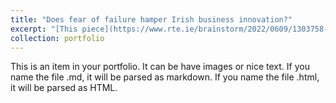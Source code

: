 ```yaml
---
title: "Does fear of failure hamper Irish business innovation?"
excerpt: "[This piece](https://www.rte.ie/brainstorm/2022/0609/1303758-ireland-business-innovation-success-failure/) disseminates the main findings from a published report analysing the Irish innovation ecosystem. [This report](https://www.ucc.ie/en/srerc/research/innovationinirelandcanwefailbetter/) uses the insights from major stakeholders, across a wide range of industries/sectors, alongside rigourous conceptual analysis to highlight ways in which the Irish innovation ecosystem can evolve and become better equipped to handle the challenges of an ever-changing world."
collection: portfolio
---
```


This is an item in your portfolio. It can be have images or nice text. If you name the file .md, it will be parsed as markdown. If you name the file .html, it will be parsed as HTML. 
